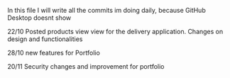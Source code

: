 In this file I will write all the commits im doing daily, because GitHub Desktop doesnt show

22/10
Posted products view view for the delivery application.
Changes on design and functionalities

28/10
new features for Portfolio

20/11
Security changes and improvement for portfolio
